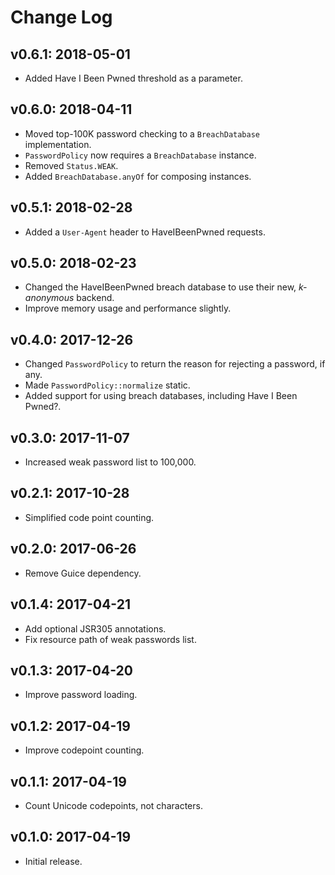 # Change Log

## v0.6.1: 2018-05-01

* Added Have I Been Pwned threshold as a parameter.

## v0.6.0: 2018-04-11

* Moved top-100K password checking to a `BreachDatabase` implementation.
* `PasswordPolicy` now requires a `BreachDatabase` instance.
* Removed `Status.WEAK`.
* Added `BreachDatabase.anyOf` for composing instances.

## v0.5.1: 2018-02-28

* Added a `User-Agent` header to HaveIBeenPwned requests.

## v0.5.0: 2018-02-23

* Changed the HaveIBeenPwned breach database to use their new, _k-anonymous_ backend.
* Improve memory usage and performance slightly.

## v0.4.0: 2017-12-26

* Changed `PasswordPolicy` to return the reason for rejecting a password, if any.
* Made `PasswordPolicy::normalize` static.
* Added support for using breach databases, including Have I Been Pwned?.

## v0.3.0: 2017-11-07

* Increased weak password list to 100,000.

## v0.2.1: 2017-10-28

* Simplified code point counting.

## v0.2.0: 2017-06-26

* Remove Guice dependency.

## v0.1.4: 2017-04-21

* Add optional JSR305 annotations.
* Fix resource path of weak passwords list.

## v0.1.3: 2017-04-20

* Improve password loading.

## v0.1.2: 2017-04-19

* Improve codepoint counting.

## v0.1.1: 2017-04-19

* Count Unicode codepoints, not characters.

## v0.1.0: 2017-04-19

* Initial release.